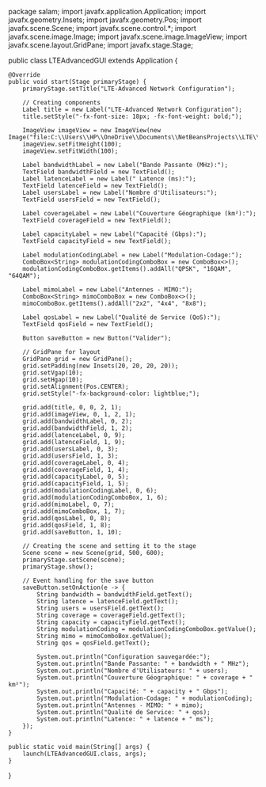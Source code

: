 package salam;
import javafx.application.Application;
import javafx.geometry.Insets;
import javafx.geometry.Pos;
import javafx.scene.Scene;
import javafx.scene.control.*;
import javafx.scene.image.Image;
import javafx.scene.image.ImageView;
import javafx.scene.layout.GridPane;
import javafx.stage.Stage;

public class LTEAdvancedGUI extends Application {

    @Override
    public void start(Stage primaryStage) {
        primaryStage.setTitle("LTE-Advanced Network Configuration");

        // Creating components
        Label title = new Label("LTE-Advanced Network Configuration");
        title.setStyle("-fx-font-size: 18px; -fx-font-weight: bold;");

        ImageView imageView = new ImageView(new Image("file:C:\\Users\\HP\\OneDrive\\Documents\\NetBeansProjects\\LTE\\src\\salam\\unnamed.png"));
        imageView.setFitHeight(100);
        imageView.setFitWidth(100);

        Label bandwidthLabel = new Label("Bande Passante (MHz):");
        TextField bandwidthField = new TextField();
        Label latenceLabel = new Label(" Latence (ms):");
        TextField latenceField = new TextField();
        Label usersLabel = new Label("Nombre d'Utilisateurs:");
        TextField usersField = new TextField();

        Label coverageLabel = new Label("Couverture Géographique (km²):");
        TextField coverageField = new TextField();

        Label capacityLabel = new Label("Capacité (Gbps):");
        TextField capacityField = new TextField();

        Label modulationCodingLabel = new Label("Modulation-Codage:");
        ComboBox<String> modulationCodingComboBox = new ComboBox<>();
        modulationCodingComboBox.getItems().addAll("QPSK", "16QAM", "64QAM");

        Label mimoLabel = new Label("Antennes - MIMO:");
        ComboBox<String> mimoComboBox = new ComboBox<>();
        mimoComboBox.getItems().addAll("2x2", "4x4", "8x8");

        Label qosLabel = new Label("Qualité de Service (QoS):");
        TextField qosField = new TextField();

        Button saveButton = new Button("Valider");

        // GridPane for layout
        GridPane grid = new GridPane();
        grid.setPadding(new Insets(20, 20, 20, 20));
        grid.setVgap(10);
        grid.setHgap(10);
        grid.setAlignment(Pos.CENTER);
        grid.setStyle("-fx-background-color: lightblue;");

        grid.add(title, 0, 0, 2, 1);
        grid.add(imageView, 0, 1, 2, 1);
        grid.add(bandwidthLabel, 0, 2);
        grid.add(bandwidthField, 1, 2);
        grid.add(latenceLabel, 0, 9);
        grid.add(latenceField, 1, 9);
        grid.add(usersLabel, 0, 3);
        grid.add(usersField, 1, 3);
        grid.add(coverageLabel, 0, 4);
        grid.add(coverageField, 1, 4);
        grid.add(capacityLabel, 0, 5);
        grid.add(capacityField, 1, 5);
        grid.add(modulationCodingLabel, 0, 6);
        grid.add(modulationCodingComboBox, 1, 6);
        grid.add(mimoLabel, 0, 7);
        grid.add(mimoComboBox, 1, 7);
        grid.add(qosLabel, 0, 8);
        grid.add(qosField, 1, 8);
        grid.add(saveButton, 1, 10);

        // Creating the scene and setting it to the stage
        Scene scene = new Scene(grid, 500, 600);
        primaryStage.setScene(scene);
        primaryStage.show();

        // Event handling for the save button
        saveButton.setOnAction(e -> {
            String bandwidth = bandwidthField.getText();
            String latence = latenceField.getText();
            String users = usersField.getText();
            String coverage = coverageField.getText();
            String capacity = capacityField.getText();
            String modulationCoding = modulationCodingComboBox.getValue();
            String mimo = mimoComboBox.getValue();
            String qos = qosField.getText();

            System.out.println("Configuration sauvegardée:");
            System.out.println("Bande Passante: " + bandwidth + " MHz");
            System.out.println("Nombre d'Utilisateurs: " + users);
            System.out.println("Couverture Géographique: " + coverage + " km²");
            System.out.println("Capacité: " + capacity + " Gbps");
            System.out.println("Modulation-Codage: " + modulationCoding);
            System.out.println("Antennes - MIMO: " + mimo);
            System.out.println("Qualité de Service: " + qos);
            System.out.println("Latence: " + latence + " ms");
        });
    }

    public static void main(String[] args) {
        launch(LTEAdvancedGUI.class, args);
    }
}

